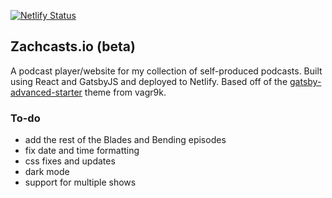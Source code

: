 [![Netlify Status](https://api.netlify.com/api/v1/badges/399c4fd0-308c-49ea-b6ca-ac314fea974d/deploy-status)](https://app.netlify.com/sites/zachcasts/deploys)

## Zachcasts.io (beta)

A podcast player/website for my collection of self-produced podcasts. Built using React and GatsbyJS and deployed to Netlify. Based off of the [gatsby-advanced-starter](https://github.com/vagr9k/gatsby-advanced-starter) theme from vagr9k.

### To-do
- add the rest of the Blades and Bending episodes
- fix date and time formatting
- css fixes and updates
- dark mode
- support for multiple shows
